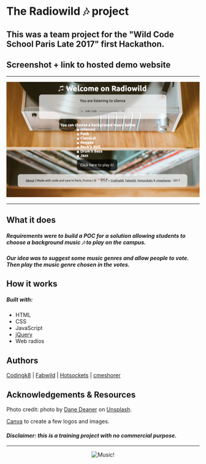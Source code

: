 # The Radiowild :notes: project

## This was a team project for the "Wild Code School Paris Late 2017" first Hackathon.

## Screenshot + link to hosted demo website

---

<p align="center"><a src="https://codingk8.github.io/radiowild/"><img src="https://github.com/codingk8/radiowild/blob/master/images/radiowild1650.png" alt="Radiowild ReadMe logo"></a></p>
  
---

## What it does

##### Requirements were to build a POC for a solution allowing students to choose a background music :notes: to play on the campus.

##### Our idea was to suggest some music genres and allow people to vote. Then play the music genre chosen in the votes.

## How it works

##### Built with:
* HTML
* CSS
* JavaScript
* [jQuery](https://jquery.com/)
* Web radios

## Authors

[Codingk8](https://twitter.com/codingk8) | [Fabwild](https://github.com/FabWild) | [Hotsockets](https://github.com/Hotsockets) | [cmeshorer](https://github.com/cmeshorer)

## Acknowledgements & Resources

Photo credit: photo by [Dane Deaner](https://unsplash.com/@danedeaner?utm_medium=referral&utm_campaign=photographer-credit&utm_content=creditBadge) on [Unsplash](https://unsplash.com).

[Canva](https://canva.com) to create a few logos and images.

#### *Disclaimer: this is a training project with no commercial purpose.*

---

<p align="center"><img src="https://media.giphy.com/media/l46CqqobS7VRaIpSE/giphy.gif" alt="Music!"></p>
  

